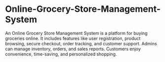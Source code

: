 # Online-Grocery-Store-Management-System
An Online Grocery Store Management System is a platform for buying groceries online. It includes features like user registration, product browsing, secure checkout, order tracking, and customer support. Admins can manage inventory, orders, and sales reports. Customers enjoy convenience, time-saving, and personalized shopping. 
